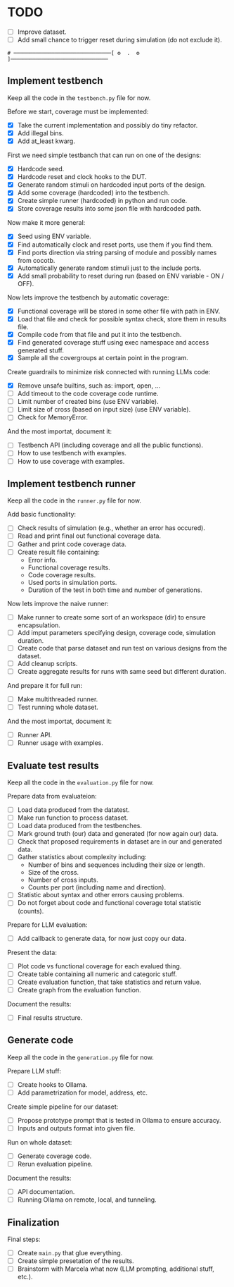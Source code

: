 # TODO
 - [ ] Improve dataset.
 - [ ] Add small chance to trigger reset during simulation (do not exclude it).

```
# ───────────────────────────────[ ⚙️  .  ⚙️ ]───────────────────────────────
```

## Implement testbench
Keep all the code in the `testbench.py` file for now.

Before we start, coverage must be implemented:
 - [x] Take the current implementation and possibly do tiny refactor.
 - [x] Add illegal bins.
 - [x] Add at_least kwarg.

First we need simple testbanch that can run on one of the designs:
 - [x] Hardcode seed.
 - [x] Hardcode reset and clock hooks to the DUT.
 - [x] Generate random stimuli on hardcoded input ports of the design.
 - [x] Add some coverage (hardcoded) into the testbench.
 - [x] Create simple runner (hardcoded) in python and run code.
 - [x] Store coverage results into some json file with hardcoded path.

Now make it more general:
 - [x] Seed using ENV variable.
 - [x] Find automatically clock and reset ports, use them if you find them.
 - [x] Find ports direction via string parsing of module and possibly names from cocotb.
 - [x] Automatically generate random stimuli just to the include ports.
 - [x] Add small probability to reset during run (based on ENV variable - ON / OFF).

Now lets improve the testbench by automatic coverage:
 - [x] Functional coverage will be stored in some other file with path in ENV.
 - [x] Load that file and check for possible syntax check, store them in results file.
 - [x] Compile code from that file and put it into the testbench.
 - [x] Find generated coverage stuff using exec namespace and access generated stuff.
 - [x] Sample all the covergroups at certain point in the program.

Create guardrails to minimize risk connected with running LLMs code:
 - [x] Remove unsafe builtins, such as: import, open, ...
 - [ ] Add timeout to the code coverage code runtime.
 - [ ] Limit number of created bins (use ENV variable).
 - [ ] Limit size of cross (based on input size) (use ENV variable).
 - [ ] Check for MemoryError.

And the most importat, document it:
 - [ ] Testbench API (including coverage and all the public functions).
 - [ ] How to use testbench with examples.
 - [ ] How to use coverage with examples.

## Implement testbench runner
Keep all the code in the `runner.py` file for now.

Add basic functionality:
 - [ ] Check results of simulation (e.g., whether an error has occured).
 - [ ] Read and print final out functional coverage data.
 - [ ] Gather and print code coverage data.
 - [ ] Create result file containing:
   * Error info.
   * Functional coverage results.
   * Code coverage results.
   * Used ports in simulation ports.
   * Duration of the test in both time and number of generations.

Now lets improve the naive runner:
 - [ ] Make runner to create some sort of an workspace (dir) to ensure encapsulation.
 - [ ] Add imput parameters specifying design, coverage code, simulation duration.
 - [ ] Create code that parse dataset and run test on various designs from the dataset.
 - [ ] Add cleanup scripts.
 - [ ] Create aggregate results for runs with same seed but different duration.

And prepare it for full run:
 - [ ] Make multithreaded runner.
 - [ ] Test running whole dataset.

And the most importat, document it:
 - [ ] Runner API.
 - [ ] Runner usage with examples.

## Evaluate test results
Keep all the code in the `evaluation.py` file for now.

Prepare data from evaluateion:
 - [ ] Load data produced from the datatest.
 - [ ] Make run function to process dataset.
 - [ ] Load data produced from the testbenches.
 - [ ] Mark ground truth (our) data and generated (for now again our) data.
 - [ ] Check that proposed requirements in dataset are in our and generated data.
 - [ ] Gather statistics about complexity including:
   * Number of bins and sequences including their size or length.
   * Size of the cross.
   * Number of cross inputs.
   * Counts per port (including name and direction).
 - [ ] Statistic about syntax and other errors causing problems.
 - [ ] Do not forget about code and functional coverage total statistic (counts).

Prepare for LLM evaluation:
 - [ ] Add callback to generate data, for now just copy our data.

Present the data:
 - [ ] Plot code vs functional coverage for each evalued thing.
 - [ ] Create table containing all numeric and categoric stuff.
 - [ ] Create evaluation function, that take statistics and return value.
 - [ ] Create graph from the evaluation function.

Document the results:
 - [ ] Final results structure.

## Generate code
Keep all the code in the `generation.py` file for now.

Prepare LLM stuff:
 - [ ] Create hooks to Ollama.
 - [ ] Add parametrization for model, address, etc.

Create simple pipeline for our dataset:
 - [ ] Propose prototype prompt that is tested in Ollama to ensure accuracy.
 - [ ] Inputs and outputs format into given file.

Run on whole dataset:
 - [ ] Generate coverage code.
 - [ ] Rerun evaluation pipeline.

Document the results:
 - [ ] API documentation.
 - [ ] Running Ollama on remote, local, and tunneling.

## Finalization
Final steps:
 - [ ] Create `main.py` that glue everything.
 - [ ] Create simple presetation of the results.
 - [ ] Brainstorm with Marcela what now (LLM prompting, additional stuff, etc.).
